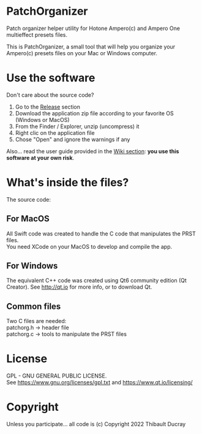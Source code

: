 # PatchOrganizer
Patch organizer helper utility for Hotone Ampero(c) and Ampero One multieffect presets files.

This is PatchOrganizer, a small tool that will help you organize your Ampero(c) presets files on your Mac or Windows computer.

# Use the software

Don't care about the source code?
1. Go to the [Release](https://github.com/ThibaultDucray/PatchOrganizer/releases/) section
2. Download the application zip file according to your favorite OS (Windows or MacOS)
3. From the Finder / Explorer, unzip (uncompress) it
4. Right clic on the application file
5. Chose "Open" and ignore the warnings if any

Also... read the user guide provided in the [Wiki section](https://github.com/ThibaultDucray/PatchOrganizer/wiki): **you use this software at your own risk**.

# What's inside the files?

The source code:

## For MacOS

All Swift code was created to handle the C code that manipulates the PRST files.
<br/>You need XCode on your MacOS to develop and compile the app.

## For Windows

The equivalent C++ code was created using Qt6 community edition (Qt Creator). See http://qt.io for more info, or to download Qt.

## Common files

Two C files are needed:
<br/>patchorg.h -> header file
<br/>patchorg.c -> tools to manipulate the PRST files
# License

GPL - GNU GENERAL PUBLIC LICENSE.
<br/>See https://www.gnu.org/licenses/gpl.txt and https://www.qt.io/licensing/

# Copyright

Unless you participate... all code is (c) Copyright 2022 Thibault Ducray
